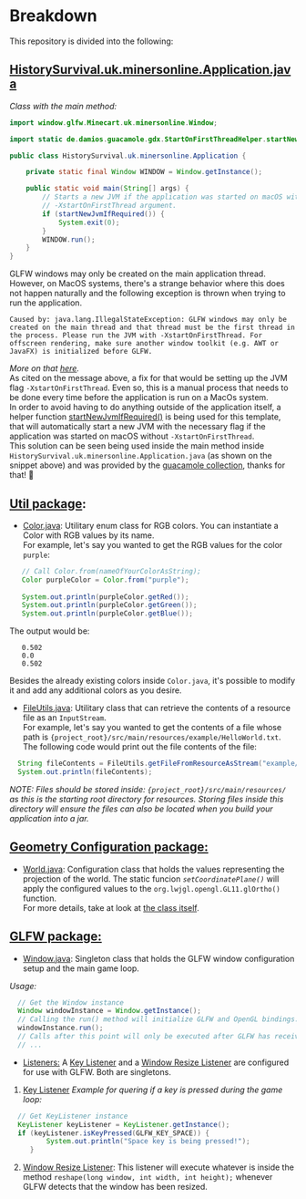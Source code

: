 # Breakdown

This repository is divided into the following:

## [HistorySurvival.uk.minersonline.Application.java](../src/main/java/uk/minersonline/HistorySurvival/Application.java)
_Class with the main method:_

``` java
import window.glfw.Minecart.uk.minersonline.Window;

import static de.damios.guacamole.gdx.StartOnFirstThreadHelper.startNewJvmIfRequired;

public class HistorySurvival.uk.minersonline.Application {

    private static final Window WINDOW = Window.getInstance();

    public static void main(String[] args) {
        // Starts a new JVM if the application was started on macOS without the
        // -XstartOnFirstThread argument.
        if (startNewJvmIfRequired()) {
            System.exit(0);
        }
        WINDOW.run();
    }
}
```

GLFW windows may only be created on the main application thread. However, on MacOS systems, there's a strange behavior where this does not happen naturally and the following exception is thrown when trying to run the application.

```console
Caused by: java.lang.IllegalStateException: GLFW windows may only be created on the main thread and that thread must be the first thread in the process. Please run the JVM with -XstartOnFirstThread. For offscreen rendering, make sure another window toolkit (e.g. AWT or JavaFX) is initialized before GLFW.
```
_More on that [here](http://forum.lwjgl.org/index.php?topic=6077.0)._  
As cited on the message above, a fix for that would be setting up the JVM flag `-XstartOnFirstThread`. Even so, this is a manual process that needs to be done every time before the application is run on a MacOs system.  
In order to avoid having to do anything outside of the application itself, a helper function [startNewJvmIfRequired()](https://github.com/crykn/guacamole/blob/eabb0ae27aecafad2ced071daf505b7222ec0074/gdx-desktop/src/main/java/de/damios/guacamole/gdx/StartOnFirstThreadHelper.java#L150) is being used for this template, that will automatically start a new JVM with the necessary flag if the application was started on macOS without `-XstartOnFirstThread`.  
This solution can be seen being used inside the main method inside `HistorySurvival.uk.minersonline.Application.java` (as shown on the snippet above) and was provided by the [guacamole collection](https://github.com/crykn/guacamole), thanks for that! :pray:

## [Util package](/uk/minersonline/Minecart/util):
 - [Color.java](/uk/minersonline/Minecart/util/Color.java): Utilitary enum class for RGB colors. You can instantiate a Color with RGB values by its name.  
  For example, let's say you wanted to get the RGB values for the color `purple`:  
  ``` java
     // Call Color.from(nameOfYourColorAsString);
     Color purpleColor = Color.from("purple");
     
     System.out.println(purpleColor.getRed());
     System.out.println(purpleColor.getGreen());
     System.out.println(purpleColor.getBlue());

  ```
  The output would be:
  ``` console
     0.502
     0.0
     0.502
  ```
  
  Besides the already existing colors inside `Color.java`, it's possible to modify it and add any additional colors as you desire.  
  
  - [FileUtils.java](/uk/minersonline/Minecart/util/FileUtils.java): Utilitary class that can retrieve the contents of a resource file as an `InputStream`.  
   For example, let's say you wanted to get the contents of a file whose path is `{project_root}/src/main/resources/example/HelloWorld.txt`.  
   The following code would print out the file contents of the file:
   ``` java
     String fileContents = FileUtils.getFileFromResourceAsStream("example/HelloWorld.txt").toString();
     System.out.println(fileContents);
   ```
   _NOTE: Files should be stored inside: `{project_root}/src/main/resources/` as this is the starting root directory for resources.
   Storing files inside this directory will ensure the files can also be located when you build your application into a jar._
   
## [Geometry Configuration package:](/src/main/java/uk/minersonline/Minecart/geometry/configuration)
   - [World.java](src/main/java/uk/minersonline/Minecart/geometry/configuration/World.java):
   Configuration class that holds the values representing the projection of the world.
   The static funcion _`setCoordinatePlane()`_ will apply the configured values to the `org.lwjgl.opengl.GL11.glOrtho()` function.  
   For more details, take at look at [the class itself](/src/main/java/uk/minersonline/Minecart/geometry/configuration/World.java).
   
## [GLFW package:](/uk/minersonline/Minecart/glfw)
   
   - [Window.java](/uk/minersonline/Minecart/glfw): Singleton class that holds the GLFW window configuration setup and the main game loop.
   
   _Usage:_
   ``` java
     // Get the Window instance
     Window windowInstance = Window.getInstance();
     // Calling the run() method will initialize GLFW and OpenGL bindings. Soon after that, the main game loop will start.
     windowInstance.run();
     // Calls after this point will only be executed after GLFW has received a signal to terminate..
     // ...
   ```
   
   - [Listeners:](/src/main/java/uk/minersonline/Minecart/glfw/listener) A [Key Listener](/src/main/java/uk/minersonline/Minecart/glfw/listener/KeyListener.java) and a [Window Resize Listener](/src/main/java/uk/minersonline/Minecart/glfw/listener/WindowResizeListener.java) are configured for use with GLFW. Both are singletons.

   1) [Key Listener](/src/main/java/uk/minersonline/Minecart/glfw/listener/KeyListener.java)
   _Example for quering if a key is pressed during the game loop:_
   ``` java
     // Get KeyListener instance
     KeyListener keyListener = KeyListener.getInstance();
     if (keyListener.isKeyPressed(GLFW_KEY_SPACE)) {
            System.out.println("Space key is being pressed!");
        }
   ```
   2) [Window Resize Listener](/src/main/java/uk/minersonline/Minecart/glfw/listener/WindowResizeListener.java): This listener will execute whatever is inside the method `reshape(long window, int width, int height);` whenever GLFW detects that the window has been resized.
